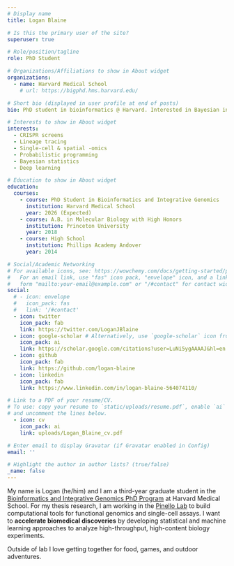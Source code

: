 ```yaml
---
# Display name
title: Logan Blaine

# Is this the primary user of the site?
superuser: true

# Role/position/tagline
role: PhD Student

# Organizations/Affiliations to show in About widget
organizations:
  - name: Harvard Medical School
    # url: https://bigphd.hms.harvard.edu/

# Short bio (displayed in user profile at end of posts)
bio: PhD student in bioinformatics @ Harvard. Interested in Bayesian inference and machine learning.

# Interests to show in About widget
interests:
  - CRISPR screens
  - Lineage tracing
  - Single-cell & spatial -omics
  - Probabilistic programming
  - Bayesian statistics
  - Deep learning

# Education to show in About widget
education:
  courses:
    - course: PhD Student in Bioinformatics and Integrative Genomics
      institution: Harvard Medical School
      year: 2026 (Expected)
    - course: A.B. in Molecular Biology with High Honors
      institution: Princeton University
      year: 2018
    - course: High School
      institution: Phillips Academy Andover
      year: 2014

# Social/Academic Networking
# For available icons, see: https://wowchemy.com/docs/getting-started/page-builder/#icons
#   For an email link, use "fas" icon pack, "envelope" icon, and a link in the
#   form "mailto:your-email@example.com" or "/#contact" for contact widget.
social:
  # - icon: envelope
  #   icon_pack: fas
  #   link: '/#contact'
  - icon: twitter
    icon_pack: fab
    link: https://twitter.com/LoganJBlaine
  - icon: google-scholar # Alternatively, use `google-scholar` icon from `ai` icon pack
    icon_pack: ai
    link: https://scholar.google.com/citations?user=LuNi5ygAAAAJ&hl=en
  - icon: github
    icon_pack: fab
    link: https://github.com/logan-blaine
  - icon: linkedin
    icon_pack: fab
    link: https://www.linkedin.com/in/logan-blaine-564074110/

# Link to a PDF of your resume/CV.
# To use: copy your resume to `static/uploads/resume.pdf`, enable `ai` icons in `params.toml`,
# and uncomment the lines below.
  - icon: cv
    icon_pack: ai
    link: uploads/Logan_Blaine_cv.pdf

# Enter email to display Gravatar (if Gravatar enabled in Config)
email: ''

# Highlight the author in author lists? (true/false)
_name: false
---
```


My name is Logan (he/him) and I am a third-year graduate student in the [Bioinformatics and Integrative Genomics PhD Program](https://bigphd.hms.harvard.edu/) at Harvard Medical School. For my thesis research, I am working in the [Pinello Lab](https://main.pinellolab.partners.org/) to build computational tools for functional genomics and single-cell assays. I want to **accelerate biomedical discoveries** by developing statistical and machine learning approaches to analyze high-throughput, high-content biology experiments.

Outside of lab I love getting together for food, games, and outdoor adventures.

<!-- 
{{< icon name="download" pack="fas" >}} In the meantime, feel free to download my {{< staticref "uploads/Logan_Blaine_cv.pdf" "newtab" >}}CV{{< /staticref >}}. -->
